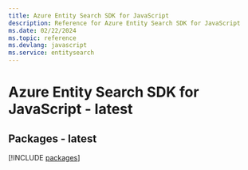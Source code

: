 ```yaml
---
title: Azure Entity Search SDK for JavaScript
description: Reference for Azure Entity Search SDK for JavaScript
ms.date: 02/22/2024
ms.topic: reference
ms.devlang: javascript
ms.service: entitysearch
---
```

# Azure Entity Search SDK for JavaScript - latest
## Packages - latest
[!INCLUDE [packages](entity-search-index.md)]